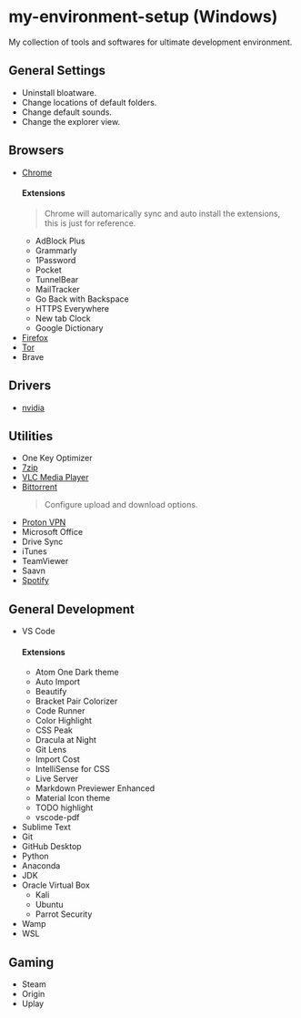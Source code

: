 # my-environment-setup (Windows) 
My collection of tools and softwares for ultimate development environment.

## General Settings
- Uninstall bloatware.
- Change locations of default folders.
- Change default sounds.
- Change the explorer view.


## Browsers
- [Chrome](https://www.google.com/chrome/)
  #### Extensions
  > Chrome will automarically sync and auto install the extensions, this is just for reference.
  - AdBlock Plus
  - Grammarly
  - 1Password
  - Pocket
  - TunnelBear
  - MailTracker
  - Go Back with Backspace
  - HTTPS Everywhere
  - New tab Clock
  - Google Dictionary
- [Firefox](https://www.mozilla.org/en-US/firefox/all/)
- [Tor](https://www.torproject.org/download/download-easy.html)
- Brave

## Drivers
- [nvidia](https://www.geforce.com/drivers)

## Utilities
- One Key Optimizer
- [7zip](https://www.7-zip.org/download.html)
- [VLC Media Player](https://www.videolan.org/)
- [Bittorrent](https://www.bittorrent.com/downloads/win)
  > Configure upload and download options.
- [Proton VPN](https://protonvpn.com/download/)
- Microsoft Office
- Drive Sync
- iTunes
- TeamViewer
- Saavn
- [Spotify](https://www.spotify.com/int/download/windows/)


## General Development
- VS Code
  #### Extensions
  - Atom One Dark theme
  - Auto Import
  - Beautify
  - Bracket Pair Colorizer
  - Code Runner
  - Color Highlight
  - CSS Peak
  - Dracula at Night
  - Git Lens
  - Import Cost
  - IntelliSense for CSS
  - Live Server
  - Markdown Previewer Enhanced
  - Material Icon theme
  - TODO highlight
  - vscode-pdf
- Sublime Text
- Git
- GitHub Desktop
- Python
- Anaconda
- JDK
- Oracle Virtual Box
  - Kali
  - Ubuntu
  - Parrot Security
- Wamp
- WSL

## Gaming
- Steam
- Origin
- Uplay
